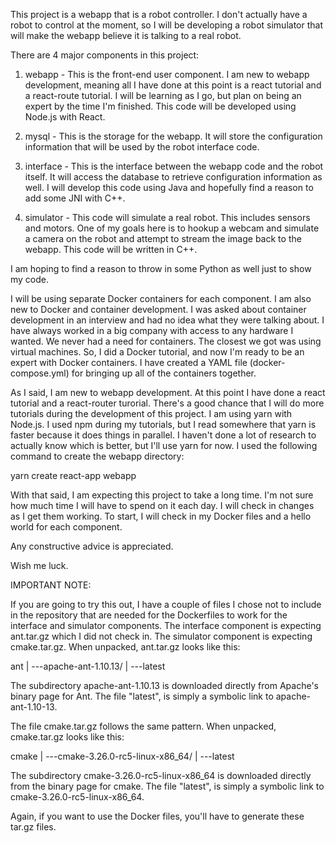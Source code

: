  This project is a webapp that is a robot controller.  I don't actually have a robot to control at the moment, so I will be developing a robot simulator that will make the webapp believe it is talking to a real robot.

 There are 4 major components in this project:

 1) webapp - This is the front-end user component.  I am new to webapp development, meaning all I have done at this point is a react tutorial and a react-route tutorial.  I will be learning as I go, but plan on being an expert by the time I'm finished.  This code will be developed using Node.js with React.

 2) mysql - This is the storage for the webapp.  It will store the configuration information that will be used by the robot interface code.

 3) interface - This is the interface between the webapp code and the robot itself.  It will access the database to retrieve configuration information as well.  I will develop this code using Java and hopefully find a reason to add some JNI with C++.

 4) simulator - This code will simulate a real robot.  This includes sensors and motors.  One of my goals here is to hookup a webcam and simulate a camera on the robot and attempt to stream the image back to the webapp.  This code will be written in C++.

 I am hoping to find a reason to throw in some Python as well just to show my code.

I will be using separate Docker containers for each component.  I am also new to Docker and container development.  I was asked about container development in an interview and had no idea what they were talking about.  I have always worked in a big company with access to any hardware I wanted.  We never had a need for containers.  The closest we got was using virtual machines.  So, I did a Docker tutorial, and now I'm ready to be an expert with Docker containers.  I have created a YAML file (docker-compose.yml) for bringing up all of the containers together.

As I said, I am new to webapp development.  At this point I have done a react tutorial and a react-router turorial.  There's a good chance that I will do more tutorials during the development of this project.  I am using yarn with Node.js.  I used npm during my tutorials, but I read somewhere that yarn is faster because it does things in parallel.  I haven't done a lot of research to actually know which is better, but I'll use yarn for now. I used the following command to create the webapp directory:

yarn create react-app webapp

 With that said, I am expecting this project to take a long time.  I'm not sure how much time I will have to spend on it each day.  I will check in changes as I get them working.  To start, I will check in my Docker files and a hello world for each component.

Any constructive advice is appreciated.

Wish me luck.

IMPORTANT NOTE:

If you are going to try this out, I have a couple of files I chose not to include in the repository that are needed for the Dockerfiles to work for the interface and simulator components.  The interface component is expecting ant.tar.gz which I did not check in.  The simulator component is expecting cmake.tar.gz.  When unpacked, ant.tar.gz looks like this:

ant
 |
 ---apache-ant-1.10.13/
 |
 ---latest

 The subdirectory apache-ant-1.10.13 is downloaded directly from Apache's binary page for Ant.  The file "latest", is simply a symbolic link to apache-ant-1.10-13.  

 The file cmake.tar.gz follows the same pattern.  When unpacked, cmake.tar.gz looks like this:

 cmake
   |
   ---cmake-3.26.0-rc5-linux-x86_64/
   |
   ---latest

 The subdirectory cmake-3.26.0-rc5-linux-x86_64 is downloaded directly from the binary page for cmake.  The file "latest", is simply a symbolic link to cmake-3.26.0-rc5-linux-x86_64.  

 Again, if you want to use the Docker files, you'll have to generate these tar.gz files.  

